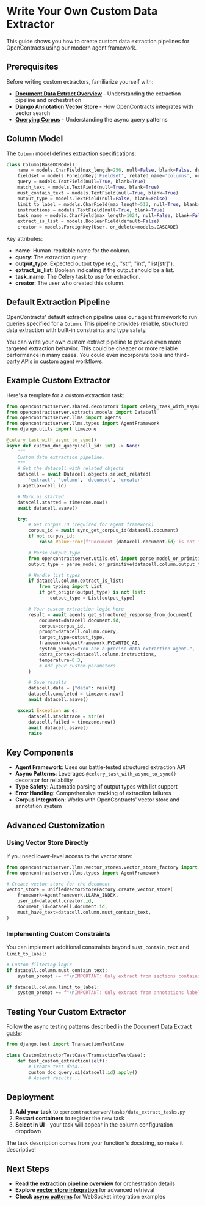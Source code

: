 # Write Your Own Custom Data Extractor

This guide shows you how to create custom data extraction pipelines for OpenContracts using our modern agent framework.

## Prerequisites

Before writing custom extractors, familiarize yourself with:

- **[Document Data Extract Overview](../../extract_and_retrieval/document_data_extract.md)** - Understanding the extraction pipeline and orchestration
- **[Django Annotation Vector Store](../../extract_and_retrieval/intro_to_django_annotation_vector_store.md)** - How OpenContracts integrates with vector search
- **[Querying Corpus](../../extract_and_retrieval/querying_corpus.md)** - Understanding the async query patterns

## Column Model

The `Column` model defines extraction specifications:

```python
class Column(BaseOCModel):
    name = models.CharField(max_length=256, null=False, blank=False, default="")
    fieldset = models.ForeignKey('Fieldset', related_name='columns', on_delete=models.CASCADE)
    query = models.TextField(null=True, blank=True)
    match_text = models.TextField(null=True, blank=True)
    must_contain_text = models.TextField(null=True, blank=True)
    output_type = models.TextField(null=False, blank=False)
    limit_to_label = models.CharField(max_length=512, null=True, blank=True)
    instructions = models.TextField(null=True, blank=True)
    task_name = models.CharField(max_length=1024, null=False, blank=False)
    extract_is_list = models.BooleanField(default=False)
    creator = models.ForeignKey(User, on_delete=models.CASCADE)
```

Key attributes:
- **name**: Human-readable name for the column.
- **query**: The extraction query.
- **output_type**: Expected output type (e.g., "str", "int", "list[str]").
- **extract_is_list**: Boolean indicating if the output should be a list.
- **task_name**: The Celery task to use for extraction.
- **creator**: The user who created this column.

## Default Extraction Pipeline

OpenContracts' default extraction pipeline uses our agent framework to run queries specified for a
`Column`. This pipeline provides reliable, structured data extraction with built-in constraints and type safety.

You can write your own custom extract pipeline to provide even more targeted extraction behavior. This could be
cheaper or more reliable performance in many cases. You could even incorporate tools and third-party APIs in custom
agent workflows.

## Example Custom Extractor

Here's a template for a custom extraction task:

```python
from opencontractserver.shared.decorators import celery_task_with_async_to_sync
from opencontractserver.extracts.models import Datacell
from opencontractserver.llms import agents
from opencontractserver.llms.types import AgentFramework
from django.utils import timezone

@celery_task_with_async_to_sync()
async def custom_doc_query(cell_id: int) -> None:
    """
    Custom data extraction pipeline.
    """
    # Get the datacell with related objects
    datacell = await Datacell.objects.select_related(
        'extract', 'column', 'document', 'creator'
    ).aget(pk=cell_id)

    # Mark as started
    datacell.started = timezone.now()
    await datacell.asave()

    try:
        # Get corpus ID (required for agent framework)
        corpus_id = await sync_get_corpus_id(datacell.document)
        if not corpus_id:
            raise ValueError(f"Document {datacell.document.id} is not in any corpus!")

        # Parse output type
        from opencontractserver.utils.etl import parse_model_or_primitive
        output_type = parse_model_or_primitive(datacell.column.output_type)

        # Handle list types
        if datacell.column.extract_is_list:
            from typing import List
            if get_origin(output_type) is not list:
                output_type = List[output_type]

        # Your custom extraction logic here
        result = await agents.get_structured_response_from_document(
            document=datacell.document.id,
            corpus=corpus_id,
            prompt=datacell.column.query,
            target_type=output_type,
            framework=AgentFramework.PYDANTIC_AI,
            system_prompt="You are a precise data extraction agent.",
            extra_context=datacell.column.instructions,
            temperature=0.3,
            # Add your custom parameters
        )

        # Save results
        datacell.data = {"data": result}
        datacell.completed = timezone.now()
        await datacell.asave()

    except Exception as e:
        datacell.stacktrace = str(e)
        datacell.failed = timezone.now()
        await datacell.asave()
        raise
```

## Key Components

- **Agent Framework**: Uses our battle-tested structured extraction API
- **Async Patterns**: Leverages `@celery_task_with_async_to_sync()` decorator for reliability
- **Type Safety**: Automatic parsing of output types with list support
- **Error Handling**: Comprehensive tracking of extraction failures
- **Corpus Integration**: Works with OpenContracts' vector store and annotation system

## Advanced Customization

### Using Vector Store Directly

If you need lower-level access to the vector store:

```python
from opencontractserver.llms.vector_stores.vector_store_factory import UnifiedVectorStoreFactory
from opencontractserver.llms.types import AgentFramework

# Create vector store for the document
vector_store = UnifiedVectorStoreFactory.create_vector_store(
    framework=AgentFramework.LLAMA_INDEX,
    user_id=datacell.creator.id,
    document_id=datacell.document.id,
    must_have_text=datacell.column.must_contain_text,
)
```

### Implementing Custom Constraints

You can implement additional constraints beyond `must_contain_text` and `limit_to_label`:

```python
# Custom filtering logic
if datacell.column.must_contain_text:
    system_prompt += f"\nIMPORTANT: Only extract from sections containing: '{datacell.column.must_contain_text}'"

if datacell.column.limit_to_label:
    system_prompt += f"\nIMPORTANT: Only extract from annotations labeled: '{datacell.column.limit_to_label}'"
```

## Testing Your Custom Extractor

Follow the async testing patterns described in the [Document Data Extract guide](../../extract_and_retrieval/document_data_extract.md#async-task-decorators):

```python
from django.test import TransactionTestCase

class CustomExtractorTestCase(TransactionTestCase):
    def test_custom_extraction(self):
        # Create test data...
        custom_doc_query.si(datacell.id).apply()
        # Assert results...
```

## Deployment

1. **Add your task** to `opencontractserver/tasks/data_extract_tasks.py`
2. **Restart containers** to register the new task
3. **Select in UI** - your task will appear in the column configuration dropdown

The task description comes from your function's docstring, so make it descriptive!

## Next Steps

- **Read the [extraction pipeline overview](../../extract_and_retrieval/document_data_extract.md)** for orchestration details
- **Explore [vector store integration](../../extract_and_retrieval/intro_to_django_annotation_vector_store.md)** for advanced retrieval
- **Check [async patterns](../../extract_and_retrieval/querying_corpus.md)** for WebSocket integration examples
